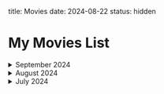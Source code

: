 title: Movies
date: 2024-08-22
status: hidden

# My Movies List  

<details markdown='1'><summary>September 2024</summary>

_Title_ - **Borderlands (2024)**  
_My rating_ - ⭐⭐⭐  
_Watched on_ - 1st September 2024  

_Title_ - **Tokunbo (2024)**  
_My rating_ - ⭐⭐⭐  
_Watched on_ - 1st September 2024  

_Title_ - **Trap (2024)**  
_My rating_ - ⭐⭐⭐⭐  
_Watched on_ - 1st September 2024  
</details>  

<details markdown='1'><summary>August 2024</summary>

_Title_ - **The Killer (2024)**  
_My rating_ - ⭐⭐  
_Watched on_ - 31st August 2024  

_Title_ - **Hell Hole (2024)**  
_My rating_ - ⭐⭐  
_Watched on_ - 28th August 2024  

_Title_ - **Longlegs (2024)**  
_My rating_ - ⭐  
_Watched on_ - 28th August 2024  

_Title_ - **Greedy People (2024)**  
_My rating_ - ⭐⭐⭐⭐⭐  
_Watched on_ - 24th August 2024  

_Title_ - **Gunner (2024)**  
_My rating_ - ⭐⭐
_Watched on_ - 24th August 2024  

_Title_ - **Jackpot (2024)**  
_My rating_ - ⭐⭐
_Watched on_ - 23rd August 2024  

_Title_ - **The Beast Within (2024)**  
_My rating_ - ⭐
_Watched on_ - 21st August 2024  

_Title_ - **Twisters (2024)**  
_My rating_ - ⭐⭐⭐
_Watched on_ - 18th August 2024  

_Title_ - **Fly Me To The Moon (2024)**  
_My rating_ - ⭐⭐⭐⭐⭐
_Watched on_ - 18th August 2024  

_Title_ - **The Union (2024)**  
_My rating_ - ⭐⭐⭐⭐⭐  
_Watched on_ - 18th August 2024  

_Title_  - **The Duel 2024**  
_My rating_ - ⭐⭐⭐  
_Watched on_ - 18th August 2024  

_Title_  - **Despicable Me 4 (2024)**  
_My rating_ - ⭐⭐⭐⭐⭐  
_Watched on_ - 18th August 2024  

_Title_  - **The One Fast Move (2024)**  
_My rating_ - ⭐  
_Watched on_ - 11th August 2024  

_Title_  - **The Instigators (2024)**  
_My rating_ - ⭐⭐⭐⭐⭐  
_Watched on_ - 11th August 2024  

_Title_  - **The Shakedown (2024)**  
_My rating_ - ⭐⭐⭐⭐  
_Watched on_ - 11th August 2024  

</details>

<details markdown='1'><summary>July 2024</summary>

_Title_ - **Bad Boys - Ride or Die (2024)**  
_My rating_ - ⭐⭐⭐⭐⭐  
_Watched on_ - 18th July 2024  

_Title_  - **Soul (2020)**  
_My rating_ - ⭐⭐⭐⭐⭐  
_Watched on_ 🔄 - 11th July 2024  

_Title_  - **A Quiet Place: Day One (2020)**  
_My rating_ - ⭐⭐⭐⭐  
_Watched on_ - 11th July 2024  

</details>